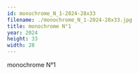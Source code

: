 ```yaml
---
id: monochrome_N_1-2024-28x33
filename: ./monochrome_N_1-2024-28x33.jpg
title: monochrome N°1
year: 2024
height: 33
width: 28
---
```


monochrome N°1
